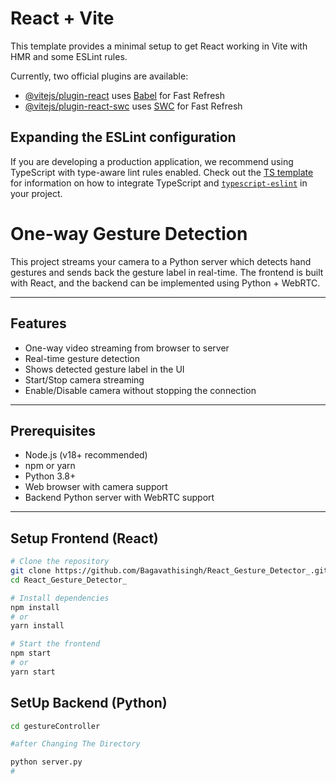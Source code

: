 # React + Vite

This template provides a minimal setup to get React working in Vite with HMR and some ESLint rules.

Currently, two official plugins are available:

- [@vitejs/plugin-react](https://github.com/vitejs/vite-plugin-react/blob/main/packages/plugin-react) uses [Babel](https://babeljs.io/) for Fast Refresh
- [@vitejs/plugin-react-swc](https://github.com/vitejs/vite-plugin-react/blob/main/packages/plugin-react-swc) uses [SWC](https://swc.rs/) for Fast Refresh

## Expanding the ESLint configuration

If you are developing a production application, we recommend using TypeScript with type-aware lint rules enabled. Check out the [TS template](https://github.com/vitejs/vite/tree/main/packages/create-vite/template-react-ts) for information on how to integrate TypeScript and [`typescript-eslint`](https://typescript-eslint.io) in your project.



# One-way Gesture Detection

This project streams your camera to a Python server which detects hand gestures and sends back the gesture label in real-time. The frontend is built with React, and the backend can be implemented using Python + WebRTC.

---

## Features

- One-way video streaming from browser to server
- Real-time gesture detection
- Shows detected gesture label in the UI
- Start/Stop camera streaming
- Enable/Disable camera without stopping the connection

---

## Prerequisites

- Node.js (v18+ recommended)
- npm or yarn
- Python 3.8+
- Web browser with camera support
- Backend Python server with WebRTC support

---

## Setup Frontend (React)

```bash
# Clone the repository
git clone https://github.com/Bagavathisingh/React_Gesture_Detector_.git
cd React_Gesture_Detector_

# Install dependencies
npm install
# or
yarn install

# Start the frontend
npm start
# or
yarn start
```

## SetUp Backend (Python)

```bash
cd gestureController

#after Changing The Directory

python server.py
#
```
